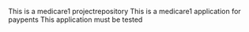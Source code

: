 This is a medicare1 projectrepository
This is a medicare1 application for paypents
This application must be tested 

